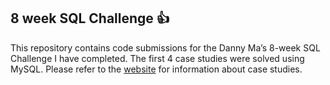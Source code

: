 ## 8 week SQL Challenge :+1:


This repository contains code submissions for the Danny Ma’s 8-week SQL Challenge I have completed. The first 4 case studies were solved using MySQL.
Please refer to the [website](https://8weeksqlchallenge.com/getting-started/) for information about case studies. 
